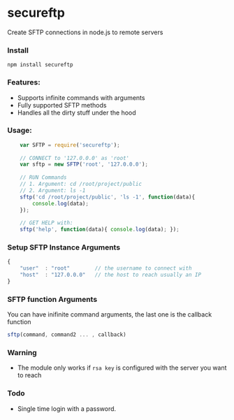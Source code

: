 # secureftp  
Create SFTP connections in node.js to remote servers

### Install
```
npm install secureftp
```

### Features:
- Supports infinite commands with arguments
- Fully supported SFTP methods
- Handles all the dirty stuff under the hood
	  
### Usage:
```javascript
	var SFTP = require('secureftp');
	
	// CONNECT to '127.0.0.0' as 'root' 
	var sftp = new SFTP('root', '127.0.0.0');
	
	// RUN Commands
	// 1. Argument: cd /root/project/public
	// 2. Argument: ls -1
	sftp('cd /root/project/public', 'ls -1', function(data){
		console.log(data);
	});
	
	// GET HELP with:
	sftp('help', function(data){ console.log(data); });
```

### Setup SFTP Instance Arguments
```javascript
{
	"user"	: "root" 		// the username to connect with
	"host"	: "127.0.0.0"	// the host to reach usually an IP
}
```

### SFTP function Arguments
You can have inifinite command arguments, the last one is the callback function
```javascript
sftp(command, command2 ... , callback)
```

### Warning
- The module only works if `rsa key` is configured with the server you want to reach

### Todo
- Single time login with a password.